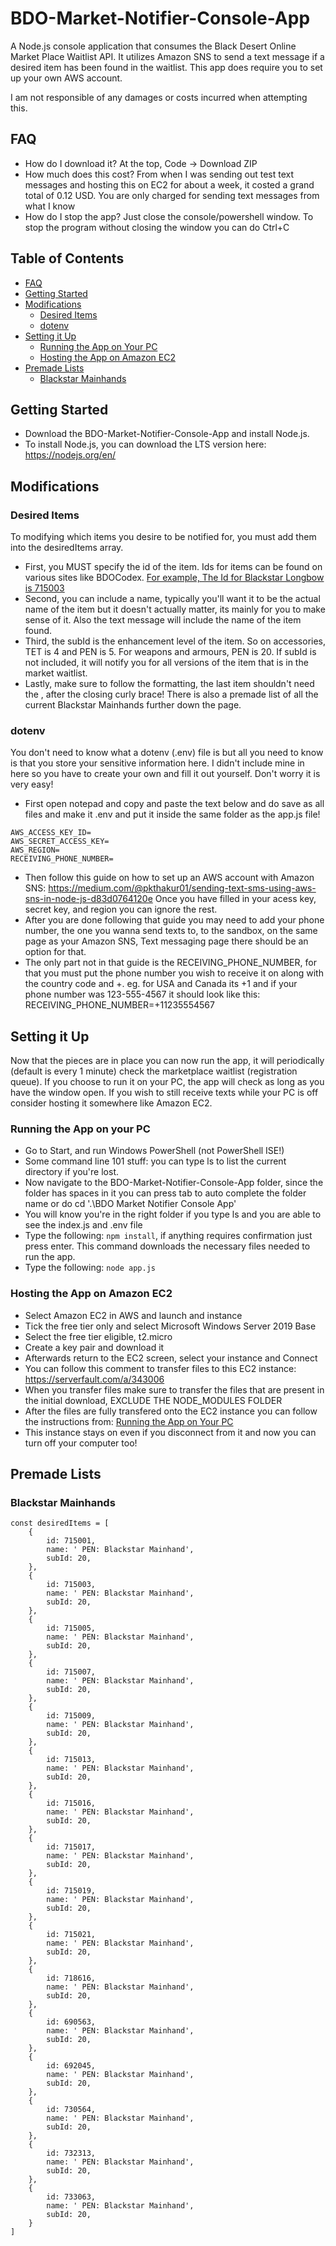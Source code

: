 
# BDO-Market-Notifier-Console-App
A Node.js console application that consumes the Black Desert Online Market Place Waitlist API. It utilizes Amazon SNS to send a text message if a desired item has been found in the waitlist. This app does require you to set up your own AWS account.

I am not responsible of any damages or costs incurred when attempting this.

## FAQ
- How do I download it? At the top, Code -> Download ZIP
- How much does this cost? From when I was sending out test text messages and hosting this on EC2 for about a week, it costed a grand total  of 0.12 USD. You are only charged for sending text messages from what I know
- How do I stop the app? Just close the console/powershell window. To stop the program without closing the window you can do Ctrl+C

## Table of Contents
- [FAQ](#faq)
- [Getting Started](#getting-started)
- [Modifications](#modifications)
  - [Desired Items](#desired-items)
  - [dotenv](#dotenv)
- [Setting it Up](#setting-it-up)
  - [Running the App on Your PC](#running-the-app-on-your-pc)
  - [Hosting the App on Amazon EC2](#hosting-the-app-on-amazon-ec2)
- [Premade Lists](#premade-lists) 
  - [Blackstar Mainhands](#blackstar-mainhands)


## Getting Started
- Download the BDO-Market-Notifier-Console-App and install Node.js.
- To install Node.js, you can download the LTS version here: https://nodejs.org/en/

## Modifications
### Desired Items
To modifying which items you desire to be notified for, you must add them into the desiredItems array.
- First, you MUST specify the id of the item. Ids for items can be found on various sites like BDOCodex. [For example, The Id for Blackstar Longbow is 715003](https://bdocodex.com/us/item/715003/)
- Second, you can include a name, typically you'll want it to be the actual name of the item but it doesn't actually matter, its mainly for you to make sense of it. Also the text message will include the name of the item found.
- Third, the subId is the enhancement level of the item. So on accessories, TET is 4 and PEN is 5. For weapons and armours, PEN is 20. If subId is not included, it will notify you for all versions of the item that is in the market waitlist.
- Lastly, make sure to follow the formatting, the last item shouldn't need the , after the closing curly brace! There is also a premade list of all the current Blackstar Mainhands further down the page.

### dotenv
You don't need to know what a dotenv (.env) file is but all you need to know is that you store your sensitive information here. I didn't include mine in here so you have to create your own and fill it out yourself. Don't worry it is very easy!
- First open notepad and copy and paste the text below and do save as all files and make it .env and put it inside the same folder as the app.js file!
```
AWS_ACCESS_KEY_ID=
AWS_SECRET_ACCESS_KEY=
AWS_REGION=
RECEIVING_PHONE_NUMBER=
```
- Then follow this guide on how to set up an AWS account with Amazon SNS: https://medium.com/@pkthakur01/sending-text-sms-using-aws-sns-in-node-js-d83d0764120e
Once you have filled in your acess key, secret key, and region you can ignore the rest.
- After you are done following that guide you may need to add your phone number, the one you wanna send texts to, to the sandbox, on the same page as your Amazon SNS, Text messaging page there should be an option for that.
- The only part not in that guide is the RECEIVING_PHONE_NUMBER, for that you must put the phone number you wish to receive it on along with the country code and +. eg. for USA and Canada its +1 and if your phone number was 123-555-4567 it should look like this: RECEIVING_PHONE_NUMBER=+11235554567

## Setting it Up
Now that the pieces are in place you can now run the app, it will periodically (default is every 1 minute) check the marketplace waitlist (registration queue). If you choose to run it on your PC, the app will check as long as you have the window open. If you wish to still receive texts while your PC is off consider hosting it somewhere like Amazon EC2.
### Running the App on your PC
- Go to Start, and run Windows PowerShell (not PowerShell ISE!)
- Some command line 101 stuff: you can type ls to list the current directory if you're lost. 
- Now navigate to the BDO-Market-Notifier-Console-App folder, since the folder has spaces in it you can press tab to auto complete the folder name or do cd '.\BDO Market Notifier Console App\'
- You will know you're in the right folder if you type ls and you are able to see the index.js and .env file
- Type the following: ```npm install```, if anything requires confirmation just press enter. This command downloads the necessary files needed to run the app.
- Type the following: ```node app.js```

### Hosting the App on Amazon EC2
- Select Amazon EC2 in AWS and launch and instance
- Tick the free tier only and select Microsoft Windows Server 2019 Base
- Select the free tier eligible, t2.micro
- Create a key pair and download it
- Afterwards return to the EC2 screen, select your instance and Connect
- You can follow this comment to transfer files to this EC2 instance: https://serverfault.com/a/343006
- When you transfer files make sure to transfer the files that are present in the initial download, EXCLUDE THE NODE_MODULES FOLDER
- After the files are fully transfered onto the EC2 instance you can follow the instructions from: [Running the App on Your PC](#running-the-app-on-your-pc)
- This instance stays on even if you disconnect from it and now you can turn off your computer too!

## Premade Lists
### Blackstar Mainhands
```
const desiredItems = [
    {
        id: 715001,
        name: ' PEN: Blackstar Mainhand',
        subId: 20,
    },
    {
        id: 715003,
        name: ' PEN: Blackstar Mainhand',
        subId: 20,
    },
    {
        id: 715005,
        name: ' PEN: Blackstar Mainhand',
        subId: 20,
    },
    {
        id: 715007,
        name: ' PEN: Blackstar Mainhand',
        subId: 20,
    },
    {
        id: 715009,
        name: ' PEN: Blackstar Mainhand',
        subId: 20,
    },
    {
        id: 715013,
        name: ' PEN: Blackstar Mainhand',
        subId: 20,
    },
    {
        id: 715016,
        name: ' PEN: Blackstar Mainhand',
        subId: 20,
    },
    {
        id: 715017,
        name: ' PEN: Blackstar Mainhand',
        subId: 20,
    },
    {
        id: 715019,
        name: ' PEN: Blackstar Mainhand',
        subId: 20,
    },
    {
        id: 715021,
        name: ' PEN: Blackstar Mainhand',
        subId: 20,
    },
    {
        id: 718616,
        name: ' PEN: Blackstar Mainhand',
        subId: 20,
    },
    {
        id: 690563,
        name: ' PEN: Blackstar Mainhand',
        subId: 20,
    },
    {
        id: 692045,
        name: ' PEN: Blackstar Mainhand',
        subId: 20,
    },
    {
        id: 730564,
        name: ' PEN: Blackstar Mainhand',
        subId: 20,
    },
    {
        id: 732313,
        name: ' PEN: Blackstar Mainhand',
        subId: 20,
    },
    {
        id: 733063,
        name: ' PEN: Blackstar Mainhand',
        subId: 20,
    }
]
```
